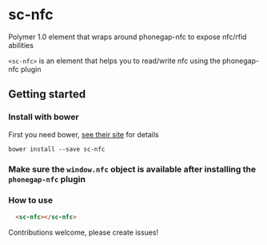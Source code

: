 sc-nfc
============

Polymer 1.0 element that wraps around phonegap-nfc to expose nfc/rfid abilities

`<sc-nfc>` is an element that helps you to read/write nfc using the phonegap-nfc plugin

## Getting started

### Install with bower

First you need bower, [see their site](http://bower.io/) for details

```
bower install --save sc-nfc
```

### Make sure the `window.nfc` object is available after installing the `phonegap-nfc` plugin

### How to use

```html
  <sc-nfc></sc-nfc>
```

Contributions welcome, please create issues!
